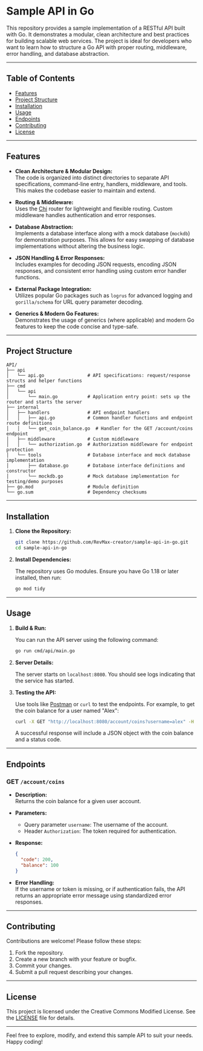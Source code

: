 # Sample API in Go

This repository provides a sample implementation of a RESTful API built with Go. It demonstrates a modular, clean architecture and best practices for building scalable web services. The project is ideal for developers who want to learn how to structure a Go API with proper routing, middleware, error handling, and database abstraction.

---

## Table of Contents

- [Features](#features)
- [Project Structure](#project-structure)
- [Installation](#installation)
- [Usage](#usage)
- [Endpoints](#endpoints)
- [Contributing](#contributing)
- [License](#license)

---

## Features

- **Clean Architecture & Modular Design:**  
  The code is organized into distinct directories to separate API specifications, command-line entry, handlers, middleware, and tools. This makes the codebase easier to maintain and extend.

- **Routing & Middleware:**  
  Uses the [Chi](https://github.com/go-chi/chi) router for lightweight and flexible routing. Custom middleware handles authentication and error responses.

- **Database Abstraction:**  
  Implements a database interface along with a mock database (`mockdb`) for demonstration purposes. This allows for easy swapping of database implementations without altering the business logic.

- **JSON Handling & Error Responses:**  
  Includes examples for decoding JSON requests, encoding JSON responses, and consistent error handling using custom error handler functions.

- **External Package Integration:**  
  Utilizes popular Go packages such as `logrus` for advanced logging and `gorilla/schema` for URL query parameter decoding.

- **Generics & Modern Go Features:**  
  Demonstrates the usage of generics (where applicable) and modern Go features to keep the code concise and type-safe.

---

## Project Structure

```
API/
├── api
│   └── api.go                # API specifications: request/response structs and helper functions
├── cmd
│   └── api
│       └── main.go           # Application entry point: sets up the router and starts the server
├── internal
│   ├── handlers              # API endpoint handlers
│   │   ├── api.go            # Common handler functions and endpoint route definitions
│   │   └── get_coin_balance.go  # Handler for the GET /account/coins endpoint
│   ├── middleware            # Custom middleware
│   │   └── authorization.go  # Authorization middleware for endpoint protection
│   └── tools                 # Database interface and mock database implementation
│       ├── database.go       # Database interface definitions and constructor
│       └── mockdb.go         # Mock database implementation for testing/demo purposes
├── go.mod                    # Module definition
└── go.sum                    # Dependency checksums
```

---

## Installation

1. **Clone the Repository:**

   ```bash
   git clone https://github.com/RevMax-creator/sample-api-in-go.git
   cd sample-api-in-go
   ```

2. **Install Dependencies:**

   The repository uses Go modules. Ensure you have Go 1.18 or later installed, then run:

   ```bash
   go mod tidy
   ```

---

## Usage

1. **Build & Run:**

   You can run the API server using the following command:

   ```bash
   go run cmd/api/main.go
   ```

2. **Server Details:**

   The server starts on `localhost:8080`. You should see logs indicating that the service has started.

3. **Testing the API:**

   Use tools like [Postman](https://www.postman.com/) or `curl` to test the endpoints. For example, to get the coin balance for a user named "Alex":

   ```bash
   curl -X GET "http://localhost:8080/account/coins?username=alex" -H "Authorization: 123ABC"
   ```

   A successful response will include a JSON object with the coin balance and a status code.

---

## Endpoints

### GET `/account/coins`

- **Description:**  
  Returns the coin balance for a given user account.

- **Parameters:**
  - Query parameter `username`: The username of the account.
  - Header `Authorization`: The token required for authentication.

- **Response:**

  ```json
  {
    "code": 200,
    "balance": 100
  }
  ```

- **Error Handling:**  
  If the username or token is missing, or if authentication fails, the API returns an appropriate error message using standardized error responses.

---

## Contributing

Contributions are welcome! Please follow these steps:

1. Fork the repository.
2. Create a new branch with your feature or bugfix.
3. Commit your changes.
4. Submit a pull request describing your changes.

---

## License

This project is licensed under the Creative Commons Modified License. See the [LICENSE](https://github.com/RevMax-creator/Sample-API-in-go?tab=License-1-ov-file) file for details.

---

Feel free to explore, modify, and extend this sample API to suit your needs. Happy coding!
